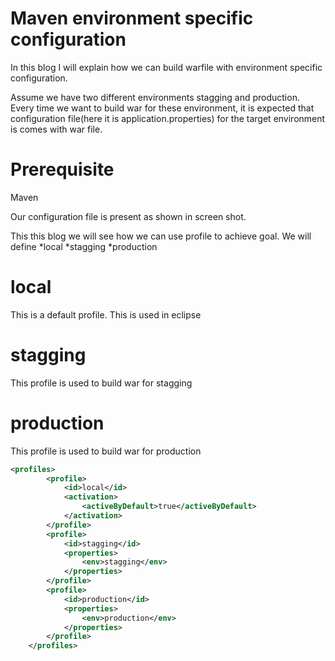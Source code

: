 Maven environment specific configuration
========================================
In this blog I will explain how we can build warfile with environment specific configuration.

Assume we have two different environments stagging and production. Every time we want to  build war for these environment, it is expected that configuration file(here it is application.properties) for the target environment is comes with war file.

Prerequisite
============
Maven


Our configuration file is present  as shown in screen shot.


This this blog we will see how we can use profile to achieve goal.  We will define
*local
*stagging
*production

local
=====
This is a default profile. This is used in eclipse

stagging
========
This profile is used to build war for stagging

production
==========
This profile is used to build war for production


```xml
<profiles>
		<profile>
			<id>local</id>
			<activation>
				<activeByDefault>true</activeByDefault>
			</activation>
		</profile>
		<profile>
			<id>stagging</id>
			<properties>
				<env>stagging</env>
			</properties>
		</profile>
		<profile>
			<id>production</id>
			<properties>
				<env>production</env>
			</properties>
		</profile>
	</profiles>
```

